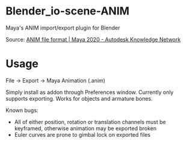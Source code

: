 # Blender_io-scene-ANIM
Maya's ANIM import/export plugin for Blender

Source: [ANIM file format | Maya 2020 - Autodesk Knowledge Network](https://knowledge.autodesk.com/support/maya/learn-explore/caas/CloudHelp/cloudhelp/2022/ENU/Maya-Animation/files/GUID-87541258-2463-497A-A3D7-3DEA4C852644-htm.html)


# Usage
File -> Export -> Maya Animation (.anim)

Simply install as addon through Preferences window.
Currently only supports exporting. Works for objects and armature bones.

Known bugs:
- All of either position, rotation or translation channels must be keyframed, otherwise animation may be exported broken
- Euler curves are prone to gimbal lock on exported files
